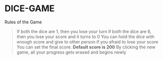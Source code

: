 # DICE-GAME

Rules of the Game
>If both the dice are 1, then you lose your turn
>if both the dice are 6, then you lose your score and it turns to 0
>You can hold the dice with enough score and give to other person if you afraid to lose your score
>You can set the final score. **Default score is 200**
>By clicking the new game, all your progress gets erased and begins newly
